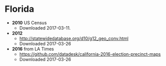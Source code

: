 # Florida

- **2010** US Census
    - Downloaded 2017-03-11.
- **2012**
    - http://statewidedatabase.org/d10/g12_geo_conv.html
    - Downloaded 2017-03-26
- **2016** from LA Times
    - https://github.com/datadesk/california-2016-election-precinct-maps
    - Downloaded 2017-03-26